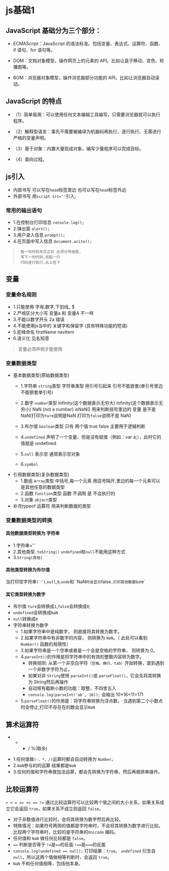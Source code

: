 # js基础1


## JavaScript 基础分为三个部分：

- ECMAScript：JavaScript 的语法标准。包括变量、表达式、运算符、函数、if 语句、for 语句等。

- DOM：文档对象模型，操作网页上的元素的 API。比如让盒子移动、变色、轮播图等。

- BOM：浏览器对象模型，操作浏览器部分功能的 API。比如让浏览器自动滚动。

## JavaScript 的特点
- （1）简单易用：可以使用任何文本编辑工具编写，只需要浏览器就可以执行程序。

- （2）解释型语言：事先不需要被编译为机器码再执行，逐行执行、无需进行严格的变量声明。

- （3）基于对象：内置大量现成对象，编写少量程序可以完成目标。

- （4）面向过程。


## js引入
- 内部书写 可以写在`head`标签里边   也可以写在`head`标签外边
- 外部书写  用`script src=''`引入;

### 常用的输出语句
- 1.在控制台打印信息
  `console.log();`
- 2.弹出窗
  `alert();`
- 3.用户录入信息
  `prompt();`
- 4.在页面中写入信息
  `document.write();`

>      每一句代码写完之后 必须分号结尾,
>      写下一句代码,另起一行
>      代码逐行执行,从上往下

## 变量

### 变量命名规则
- 1.只能使用 字母,数字,下划线_ $
- 2.严格区分大小写  变量a 和 变量A 不一样
- 3.不能以数字开头 2a 错误
- 4.不能使用js当中的 关键字和保留字 (具有特殊功能的短语)
- 5.驼峰命名 firstName navItem
- 6.语义化  见名知意
> 变量必须声明才能使用

### 变量数据类型
- 基本数据类型(原始数据类型)
    - 1.字符串 `string`类型
    字符串类型 用引号引起来  引号不能嵌套(单引号里边不能嵌套单引号)

    - 2.数字 `number`类型
    Infinity(这个数据表示无穷大)
    Infinity(这个数据表示无穷小)
    NaN (not a number)
    isNaN() 用来判断括号里边的 变量 是不是 NaN(打印为`ture`说明是NaN  打印为`false`说明不是 NaN)
    - 3.布尔值 `boolean`类型
    只有 两个值  true  false
    主要用于逻辑判断
    - 4.`undefined`
    声明了一个变量，但是没有赋值（例如：var a;），此时它的值就是 undefined
    - 5.`null`
    表示空  通常表示空对象
    - 6.`symbol`
- 引用数据类型(复杂数据类型)
    - 1.数组 `Array`类型
     中括号,每一个元素 用逗号隔开,里边的每一个元素可以是其他任意的数据类型
    - 2.函数 `function`类型
    函数 不调用  是 不会执行的
    - 3.对象 `object`类型
 - 补充typeof  运算符  用来判断数据的类型    


### 变量数据类型的转换

#### 其他数据类型转换为 字符串
- 1.字符串+''
- 2.其他类型`.toString()`
`undefined`和`null`不能用这种方式
- 3.`String(其他)`

#### 其他类型转换为布尔值
当打印空字符串`('')`,`null`,`0`,`unde`和``NaN`时会显示`false`,打印其他都是`ture`

#### 其它类型转换为数字
- 布尔值 `ture`会转换成`1`,`false`会转换成`0`;
- `undefined`会转换成`NaN`
- `null`转换成`0`
- 字符串转换为数字
    - 1.如果字符串中是纯数字， 则直接将其转换为数字。
    - 2.如果字符串中有非数字的内容， 则转换为 `NaN`。（ 此处可以看到 `Number()` 函数的局限性）
    - 3.如果字符串是一个空串或者是一个全是空格的字符串， 则转换为 0。
    - 4.`parseInt()`的作用是将字符串中的有效的整数内容转为数字。
        - 转换规则: 从第一个非空白字符`（空格、换行、tab）`开始转换，直到遇到一个非数字字符为止。
        -  如果对非 `String`使用 `parseInt()`或 `parseFloat()`，它会先将其转换为 String然后再操作
        - 自动带有截断小数的功能：取整，不四舍五入
        -  `console.log(parseInt('ab', 16));` 会输出 10*16+11=171
    - 5.`parseFloat()`的作用是：将字符串转换为浮点数。
        当遇到第二个小数点时会停止,打印不存在在的数会显示`NaN`


##  算术运算符
+ - * / %(取余)
- 1.任何值做`(-、*、/)`运算时都会自动转换为 `Number`。
- 2.`NaN`参与的的运算 结果都是`NaN`
- 3.任何的值和字符串做加法运算，都会先转换为字符串，然后再做拼串操作。

## 比较运算符
  `> < = >= <= == !=`
 通过比较运算符可以比较两个值之间的大小关系，如果关系成立它会返回 `true`，如果关系不成立则返回 `false`。
 - 对于非数值进行比较时，会将其转换为数字然后再比较。
 - 特殊情况：如果符号两侧的值都是字符串时，不会将其转换为数字进行比较。
 比较两个字符串时，比较的是字符串的`Unicode` 编码。
 - 任何值和 `NaN` 做任何比较都是 `false`。
 - `==` 判断是否等于
 `!=`是`==`的反面
 `!==`是`===`的反面
 - `console.log(undefined == null);` 打印结果：`true`。
 `undefined` 衍生自 `null`，所以这两个值做相等判断时，会返回 `true`。
 - `NaN` 不和任何值相等，包括他本身。



